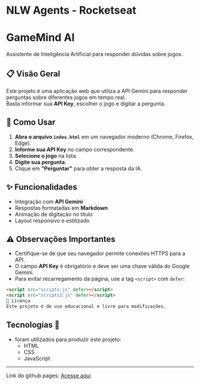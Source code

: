 # NLW Agents - Rocketseat

# GameMind AI

Assistente de Inteligência Artificial para responder dúvidas sobre jogos.

## 📋 Visão Geral

Este projeto é uma aplicação web que utiliza a API Gemini para responder perguntas sobre diferentes jogos em tempo real.  
Basta informar sua **API Key**, escolher o jogo e digitar a pergunta.

## 🚀 Como Usar


1. **Abra o arquivo `index.html`** em um navegador moderno (Chrome, Firefox, Edge).
2. **Informe sua API Key** no campo correspondente.
3. **Selecione o jogo** na lista.
4. **Digite sua pergunta**.
5. Clique em **"Perguntar"** para obter a resposta da IA.

## ✨ Funcionalidades

- Integração com **API Gemini**
- Respostas formatadas em **Markdown**
- Animação de digitação no título
- Layout responsivo e estilizado

## ⚠️ Observações Importantes

- Certifique-se de que seu navegador permite conexões HTTPS para a API.
- O campo **API Key** é obrigatório e deve ser uma chave válida do Google Gemini.
- Para evitar recarregamento da página, use a tag `<script>` com `defer`:

```html
<script src="scripts.js" defer></script>
<script src="scripts2.js" defer></script>
📄 Licença
Este projeto é de uso educacional e livre para modificações.
```
## Tecnologias 👾
- foram utilizados para produzir este projeto:
    - HTML
    - CSS
    - JavaScript
---
Link do github pages: [Acesse aqui](https://matheus-chaves0.github.io/GameMind/)
